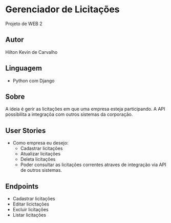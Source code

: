 # Gerenciador de Licitações
Projeto de WEB 2

## Autor
Hilton Kevin de Carvalho

## Linguagem 
- Python com Django

## Sobre
A ideia é gerir as licitações em que uma empresa esteja participando. A API possibilita a integraçõa com outros sistemas da corporação.

## User Stories
- Como empresa eu desejo:
  - Cadastrar licitações
  - Atualizar licitações
  - Deleta licitações
  - Poder consultar as licitações correntes atraves de integração via API de outros sistemas.

## Endpoints
- Cadastrar licitações
- Editar licictações
- Excluir licitações
- Listar licitações
